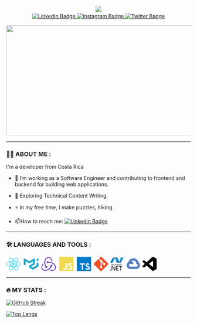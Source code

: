 <div id="header" align="center">
  <img src="https://media.giphy.com/media/65XpWQ6Da1zlueyWQ6/giphy.gif" width="100"/>
  <div id="badges">
  <a href="https://www.linkedin.com/in/jose-miguel-quesada-varela/">
    <img src="https://img.shields.io/badge/LinkedIn-blue?style=for-the-badge&logo=linkedin&logoColor=white" alt="LinkedIn Badge"/>
  </a>
  <a href="https://www.instagram.com/jmiguelqv/">
    <img src="https://img.shields.io/badge/Instagram-red?style=for-the-badge&logo=instagram&logoColor=white" alt="Instagram Badge"/>
  </a>
  <a href="https://twitter.com/mimaqv">
    <img src="https://img.shields.io/badge/Twitter-blue?style=for-the-badge&logo=twitter&logoColor=white" alt="Twitter Badge"/>
  </a>
</div>
  <img src="https://komarev.com/ghpvc/?username=jmiguelqv&style=flat-square&color=blue" alt=""/>

</div>
<div align="center">
  <img src="https://media.giphy.com/media/QpVUMRUJGokfqXyfa1/giphy.gif" width="600" height="300"/>
</div>

---
### :man_technologist: ABOUT ME :
I'm a developer from Costa Rica
- :telescope: I’m working as a Software Engineer and contributing to frontend and backend for building web applications.

- :seedling: Exploring Technical Content Writing.

- :zap: In my free time, I make puzzles, hiking.

- :mailbox:How to reach me: [![Linkedin Badge](https://img.shields.io/badge/-jmiguelqv-blue?style=flat&logo=Linkedin&logoColor=white)](https://www.linkedin.com/in/jose-miguel-quesada-varela/)

---

### :hammer_and_wrench: LANGUAGES AND TOOLS :
<div>
 <img src="https://github.com/devicons/devicon/blob/master/icons/react/react-original.svg" title="React" alt="React" width="40" height="40"/>&nbsp;
  <img src="https://github.com/devicons/devicon/blob/master/icons/materialui/materialui-plain.svg" title="Material UI" alt="Material UI" width="40" height="40"/>&nbsp;
  <img src="https://github.com/devicons/devicon/blob/master/icons/redux/redux-original.svg" title="Redux" alt="Redux " width="40" height="40"/>&nbsp;
 <img src="https://github.com/devicons/devicon/blob/master/icons/javascript/javascript-plain.svg" title="JavaScript" alt="JavaScript" width="40" height="40"/>&nbsp;
  <img src="https://github.com/devicons/devicon/blob/master/icons/typescript/typescript-plain.svg" title="Typescript" alt="Typescript" width="40" height="40"/>&nbsp;
  <img src="https://github.com/devicons/devicon/blob/master/icons/git/git-plain.svg" title="Git" **alt="Git" width="40" height="40"/>
  <img src="https://github.com/devicons/devicon/blob/master/icons/dot-net/dot-net-original-wordmark.svg" title="Dot net" **alt="Dot net" width="40" height="40"/>
  <img src="https://github.com/devicons/devicon/blob/master/icons/googlecloud/googlecloud-plain.svg" title="Google cloud" **alt="Google cloud" width="40" height="40"/>
  <img src="https://github.com/devicons/devicon/blob/master/icons/vscode/vscode-plain.svg" title="VSCode" **alt="VSCode" width="40" height="40"/>
</div>

---
### :fire: MY STATS :
[![GitHub Streak](http://github-readme-streak-stats.herokuapp.com?user=jmiguelqv&theme=dark&background=000000)](https://git.io/streak-stats)

[![Top Langs](https://github-readme-stats.vercel.app/api/top-langs/?username=jmiguelqv&layout=compact&theme=vision-friendly-dark)](https://github.com/anuraghazra/github-readme-stats)

